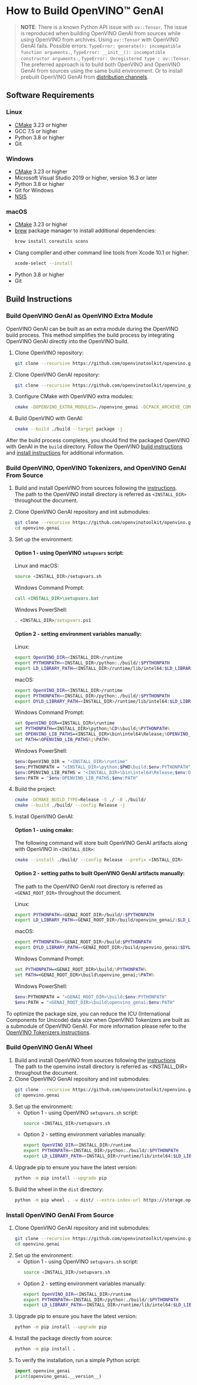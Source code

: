 # How to Build OpenVINO™ GenAI

> **NOTE**: There is a known Python API issue with `ov::Tensor`. The issue is reproduced when building OpenVINO GenAI from sources while using OpenVINO from archives. Using `ov::Tensor` with OpenVINO GenAI fails. Possible errors: `TypeError: generate(): incompatible function arguments.`, `TypeError: __init__(): incompatible constructor arguments.`, `TypeError: Unregistered type : ov::Tensor`.
The preferred approach is to build both OpenVINO and OpenVINO GenAI from sources using the same build environment. Or to install prebuilt OpenVINO GenAI from [distribution channels](https://docs.openvino.ai/2024/get-started/install-openvino.html).

## Software Requirements

### Linux

- [CMake](https://cmake.org/download/) 3.23 or higher
- GCC 7.5 or higher
- Python 3.8 or higher
- Git

### Windows

- [CMake](https://cmake.org/download/) 3.23 or higher
- Microsoft Visual Studio 2019 or higher, version 16.3 or later
- Python 3.8 or higher
- Git for Windows
- [NSIS](https://sourceforge.net/projects/nsis/)

### macOS

- [CMake](https://cmake.org/download/) 3.23 or higher
- [brew](https://brew.sh/) package manager to install additional dependencies:
    ```sh
    brew install coreutils scons
    ```
- Clang compiler and other command line tools from Xcode 10.1 or higher:
    ```sh
    xcode-select --install
    ```
- Python 3.8 or higher
- Git


## Build Instructions

### Build OpenVINO GenAI as OpenVINO Extra Module

OpenVINO GenAI can be built as an extra module during the OpenVINO build process. This method simplifies the build process by integrating OpenVINO GenAI directly into the OpenVINO build.

1. Clone OpenVINO repository:
    ```sh
    git clone --recursive https://github.com/openvinotoolkit/openvino.git
    ```
2. Clone OpenVINO GenAI repository:
    ```sh
    git clone --recursive https://github.com/openvinotoolkit/openvino_genai.git
    ```
3. Configure CMake with OpenVINO extra modules:
    ```sh
    cmake -DOPENVINO_EXTRA_MODULES=./openvino_genai -DCPACK_ARCHIVE_COMPONENT_INSTALL=OFF -S ./openvino -B ./build
    ```
4. Build OpenVINO with GenAI:
    ```sh
    cmake --build ./build --target package -j
    ```

After the build process completes, you should find the packaged OpenVINO with GenAI in the `build` directory.
Follow the OpenVINO [build instructions](https://github.com/openvinotoolkit/openvino/wiki#how-to-build) and [install instructions](https://github.com/openvinotoolkit/openvino/blob/master/docs/dev/installing.md) for additional information.

### Build OpenVINO, OpenVINO Tokenizers, and OpenVINO GenAI From Source

1. Build and install OpenVINO from sources following the [instructions](https://github.com/openvinotoolkit/openvino/wiki#how-to-build).  
The path to the OpenVINO install directory is referred as `<INSTALL_DIR>` throughout the document.
2. Clone OpenVINO GenAI repository and init submodules:
    ```sh
    git clone --recursive https://github.com/openvinotoolkit/openvino.genai.git
    cd openvino.genai
    ```
3. Set up the environment:

    #### Option 1 - using OpenVINO `setupvars` script:

    Linux and macOS:
    ```sh
    source <INSTALL_DIR>/setupvars.sh
    ```

    Windows Command Prompt:
    ```cmd
    call <INSTALL_DIR>\setupvars.bat
    ```

    Windows PowerShell:
    ```cmd
    . <INSTALL_DIR>/setupvars.ps1
    ```

    #### Option 2 - setting environment variables manually:

    Linux:
    ```sh
    export OpenVINO_DIR=<INSTALL_DIR>/runtime
    export PYTHONPATH=<INSTALL_DIR>/python:./build/:$PYTHONPATH
    export LD_LIBRARY_PATH=<INSTALL_DIR>/runtime/lib/intel64:$LD_LIBRARY_PATH
    ```

    macOS:
    ```sh
    export OpenVINO_DIR=<INSTALL_DIR>/runtime
    export PYTHONPATH=<INSTALL_DIR>/python:./build/:$PYTHONPATH
    export DYLD_LIBRARY_PATH=<INSTALL_DIR>/runtime/lib/intel64:$LD_LIBRARY_PATH
    ```

    Windows Command Prompt:
    ```cmd
    set OpenVINO_DIR=<INSTALL_DIR>\runtime
    set PYTHONPATH=<INSTALL_DIR>\python;%CD%\build;%PYTHONPATH%
    set OPENVINO_LIB_PATHS=<INSTALL_DIR>\bin\intel64\Release;%OPENVINO_LIB_PATHS%
    set PATH=%OPENVINO_LIB_PATHS%;%PATH%
    ```
    
    Windows PowerShell:
    ```sh
    $env:OpenVINO_DIR = "<INSTALL_DIR>\runtime"
    $env:PYTHONPATH = "<INSTALL_DIR>\python;$PWD\build;$env:PYTHONPATH"
    $env:OPENVINO_LIB_PATHS = "<INSTALL_DIR>\bin\intel64\Release;$env:OPENVINO_LIB_PATHS"
    $env:PATH = "$env:OPENVINO_LIB_PATHS;$env:PATH"
    ```

4. Build the project:
    ```sh
    cmake -DCMAKE_BUILD_TYPE=Release -S ./ -B ./build/
    cmake --build ./build/ --config Release -j
    ```

5. Install OpenVINO GenAI:

    #### Option 1 - using cmake:
    
    The following command will store built OpenVINO GenAI artifacts along with OpenVINO in `<INSTALL_DIR>`:

    ```sh
    cmake --install ./build/ --config Release --prefix <INSTALL_DIR>
    ```

    #### Option 2 - setting paths to built OpenVINO GenAI artifacts manually:

    The path to the OpenVINO GenAI root directory is referred as `<GENAI_ROOT_DIR>` throughout the document.

    Linux:
    ```sh
    export PYTHONPATH=<GENAI_ROOT_DIR>/build/:$PYTHONPATH
    export LD_LIBRARY_PATH=<GENAI_ROOT_DIR>/build/openvino_genai/:$LD_LIBRARY_PATH
    ```

    macOS:
    ```sh
    export PYTHONPATH=<GENAI_ROOT_DIR>/build:$PYTHONPATH
    export DYLD_LIBRARY_PATH=<GENAI_ROOT_DIR>/build/openvino_genai:$DYLD_LIBRARY_PATH
    ```

    Windows Command Prompt:
    ```cmd
    set PYTHONPATH=<GENAI_ROOT_DIR>\build;%PYTHONPATH%
    set PATH=<GENAI_ROOT_DIR>\build\openvino_genai;%PATH%
    ```

    Windows PowerShell:
    ```sh
    $env:PYTHONPATH = "<GENAI_ROOT_DIR>\build;$env:PYTHONPATH"
    $env:PATH = "<GENAI_ROOT_DIR>\build\openvino_genai;$env:PATH"
    ```

To optimize the package size, you can reduce the ICU (International Components for Unicode) data size when OpenVINO Tokenizers are built as a submodule of OpenVINO GenAI.
For more information please refer to the [OpenVINO Tokenizers instructions](https://github.com/openvinotoolkit/openvino_tokenizers?tab=readme-ov-file#reducing-the-icu-data-size).


### Build OpenVINO GenAI Wheel

1. Build and install OpenVINO from sources following the [instructions](https://github.com/openvinotoolkit/openvino/wiki#how-to-build)  
The path to the openvino install directory is referred as <INSTALL_DIR> throughout the document.
2. Clone OpenVINO GenAI repository and init submodules:
    ```sh
    git clone --recursive https://github.com/openvinotoolkit/openvino.genai.git
    cd openvino.genai
    ```
2. Set up the environment:
    - Option 1 - using OpenVINO `setupvars.sh` script:
        ```sh
        source <INSTALL_DIR>/setupvars.sh
        ```
    - Option 2 - setting environment variables manually:
        ```sh
        export OpenVINO_DIR=<INSTALL_DIR>/runtime
        export PYTHONPATH=<INSTALL_DIR>/python:./build/:$PYTHONPATH
        export LD_LIBRARY_PATH=<INSTALL_DIR>/runtime/lib/intel64:$LD_LIBRARY_PATH
        ```
3. Upgrade pip to ensure you have the latest version:
    ```sh
    python -m pip install --upgrade pip
    ```
4. Build the wheel in the `dist` directory:
    ```sh
    python -m pip wheel . -w dist/ --extra-index-url https://storage.openvinotoolkit.org/simple/wheels/pre-release
    ```

### Install OpenVINO GenAI From Source

1. Clone OpenVINO GenAI repository and init submodules:
    ```sh
    git clone --recursive https://github.com/openvinotoolkit/openvino.genai.git
    cd openvino.genai
    ```
2. Set up the environment:
    - Option 1 - using OpenVINO `setupvars.sh` script:
        ```sh
        source <INSTALL_DIR>/setupvars.sh
        ```
    - Option 2 - setting environment variables manually:
        ```sh
        export OpenVINO_DIR=<INSTALL_DIR>/runtime
        export PYTHONPATH=<INSTALL_DIR>/python:./build/:$PYTHONPATH
        export LD_LIBRARY_PATH=<INSTALL_DIR>/runtime/lib/intel64:$LD_LIBRARY_PATH
        ```
3. Upgrade pip to ensure you have the latest version:
    ```sh
    python -m pip install --upgrade pip
    ```
4. Install the package directly from source:
    ```sh
    python -m pip install .
    ```
5. To verify the installation, run a simple Python script:
    ```python
    import openvino_genai
    print(openvino_genai.__version__)
    ```
